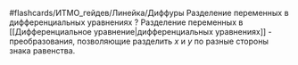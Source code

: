 #flashcards/ИТМО_гейдев/Линейка/Диффуры
Разделение переменных в дифференциальных уравнениях
?
Разделение переменных в [[Дифференциальное уравнение|дифференциальных уравнениях]] - преобразования, позволяющие разделить $x$ и $y$ по разные стороны знака равенства.
